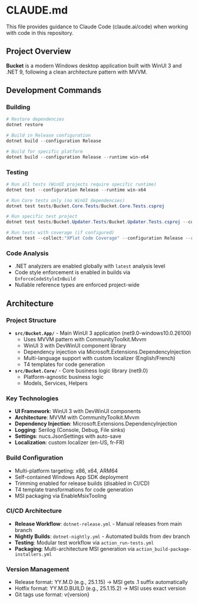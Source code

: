 # CLAUDE.md

This file provides guidance to Claude Code (claude.ai/code) when working with code in this repository.

## Project Overview

**Bucket** is a modern Windows desktop application built with WinUI 3 and .NET 9, following a clean architecture pattern with MVVM.

## Development Commands

### Building
```powershell
# Restore dependencies
dotnet restore

# Build in Release configuration
dotnet build --configuration Release

# Build for specific platform
dotnet build --configuration Release --runtime win-x64
```

### Testing
```powershell
# Run all tests (WinUI projects require specific runtime)
dotnet test --configuration Release --runtime win-x64

# Run Core tests only (no WinUI dependencies)
dotnet test tests/Bucket.Core.Tests/Bucket.Core.Tests.csproj

# Run specific test project
dotnet test tests/Bucket.Updater.Tests/Bucket.Updater.Tests.csproj --configuration Release --runtime win-x64

# Run tests with coverage (if configured)
dotnet test --collect:"XPlat Code Coverage" --configuration Release --runtime win-x64
```

### Code Analysis
- .NET analyzers are enabled globally with `latest` analysis level
- Code style enforcement is enabled in builds via `EnforceCodeStyleInBuild`
- Nullable reference types are enforced project-wide

## Architecture

### Project Structure
- **`src/Bucket.App/`** - Main WinUI 3 application (net9.0-windows10.0.26100)
  - Uses MVVM pattern with CommunityToolkit.Mvvm
  - WinUI 3 with DevWinUI component library
  - Dependency injection via Microsoft.Extensions.DependencyInjection
  - Multi-language support with custom localizer (English/French)
  - T4 templates for code generation
- **`src/Bucket.Core/`** - Core business logic library (net9.0)
  - Platform-agnostic business logic
  - Models, Services, Helpers

### Key Technologies
- **UI Framework**: WinUI 3 with DevWinUI components
- **Architecture**: MVVM with CommunityToolkit.Mvvm
- **Dependency Injection**: Microsoft.Extensions.DependencyInjection
- **Logging**: Serilog (Console, Debug, File sinks)
- **Settings**: nucs.JsonSettings with auto-save
- **Localization**: custom localizer (en-US, fr-FR)

### Build Configuration
- Multi-platform targeting: x86, x64, ARM64
- Self-contained Windows App SDK deployment
- Trimming enabled for release builds (disabled in CI/CD)
- T4 template transformations for code generation
- MSI packaging via EnableMsixTooling

### CI/CD Architecture
- **Release Workflow**: `dotnet-release.yml` - Manual releases from main branch
- **Nightly Builds**: `dotnet-nightly.yml` - Automated builds from dev branch
- **Testing**: Modular test workflow via `action_run-tests.yml`
- **Packaging**: Multi-architecture MSI generation via `action_build-package-installers.yml`

### Version Management
- Release format: YY.M.D (e.g., 25.1.15) → MSI gets .1 suffix automatically
- Hotfix format: YY.M.D.BUILD (e.g., 25.1.15.2) → MSI uses exact version
- Git tags use format: v{version}